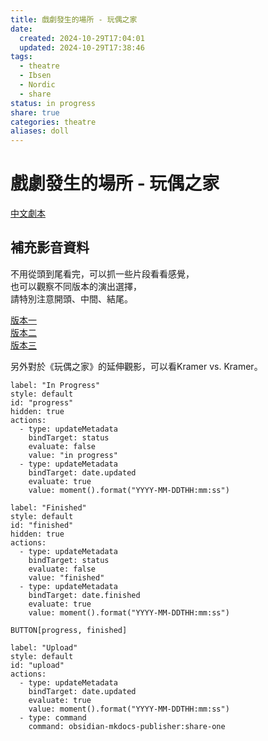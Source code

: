 ```yaml
---
title: 戲劇發生的場所 - 玩偶之家
date:
  created: 2024-10-29T17:04:01
  updated: 2024-10-29T17:38:46
tags:
  - theatre
  - Ibsen
  - Nordic
  - share
status: in progress
share: true
categories: theatre
aliases: doll
---
```

# 戲劇發生的場所 - 玩偶之家  
  
[中文劇本](https://drive.google.com/file/d/1ipUnuNF70G7YxiUlDkjbvPxImaWLOwMF/view?usp=drive_link)  
  
## 補充影音資料  
  
不用從頭到尾看完，可以抓一些片段看看感覺，  
也可以觀察不同版本的演出選擇，  
請特別注意開頭、中間、結尾。  
  
[版本一](https://www.youtube.com/watch?v=sr3nw7CZvO8&t=872s)    
[版本二](https://www.youtube.com/watch?v=ZJDnHQT2BDk)    
[版本三](https://www.youtube.com/watch?v=9jxemLaLyHo)  
  
另外對於《玩偶之家》的延伸觀影，可以看Kramer vs. Kramer。  
  
```meta-bind-button  
label: "In Progress"  
style: default  
id: "progress"  
hidden: true  
actions:  
  - type: updateMetadata  
    bindTarget: status  
    evaluate: false  
    value: "in progress"  
  - type: updateMetadata  
    bindTarget: date.updated  
    evaluate: true  
    value: moment().format("YYYY-MM-DDTHH:mm:ss")  
```  
```meta-bind-button  
label: "Finished"  
style: default  
id: "finished"  
hidden: true  
actions:  
  - type: updateMetadata  
    bindTarget: status  
    evaluate: false  
    value: "finished"  
  - type: updateMetadata  
    bindTarget: date.finished  
    evaluate: true  
    value: moment().format("YYYY-MM-DDTHH:mm:ss")  
```  
`BUTTON[progress, finished]`  
```meta-bind-button  
label: "Upload"  
style: default  
id: "upload"  
actions:  
  - type: updateMetadata  
    bindTarget: date.updated  
    evaluate: true  
    value: moment().format("YYYY-MM-DDTHH:mm:ss")  
  - type: command  
    command: obsidian-mkdocs-publisher:share-one  
```  
